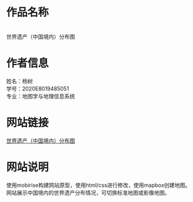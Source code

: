 # 作品名称
<br/>世界遗产（中国境内）分布图
# 作者信息
姓名：杨树
<br/>
学号：2020E8019485051
<br/>
专业：地图学与地理信息系统
# 网站链接
[世界遗产（中国境内）分布图](https://sgiu.github.io/heritages/home.html)
# 网站说明
使用mobirise构建网站原型，使用html/css进行修改，使用mapbox创建地图。
<br/>
网站展示中国境内的世界遗产分布情况，可切换标准地图或影像地图。
